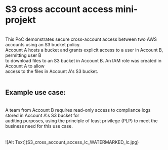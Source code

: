 <h1>S3 cross account access mini-projekt</h1>
<br> This PoC demonstrates secure cross-account access between two AWS accounts using an S3 bucket policy. 
<br> Account A hosts a bucket and grants explicit access to a user in Account B, permitting user B
<br>to download files to an S3 bucket in Account B. An IAM role was created in Account A to allow
<br>access to the files in Account A's S3 bucket. 
<br>
<br><h2>Example use case:</h2>
<br>A team from Account B requires read-only access to compliance logs stored in Account A's S3 bucket for 
<br>auditing purposes, using the principle of least privilege (PLP) to meet the business need for this use case.
<br>
<br><br>
![Alt Text](S3_cross_account_access_lc_WATERMARKED_lc.jpg)
